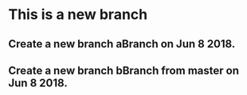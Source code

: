 # This is a new branch

## Create a new branch aBranch on Jun 8 2018.

## Create a new branch bBranch from master on Jun 8 2018.
